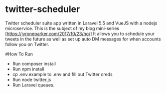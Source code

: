 # twitter-scheduler

Twitter scheduler suite app written in Laravel 5.5 and VueJS with a nodejs microservice. This is the subject of my blog mini-series [https://jyroneparker.com/2017/10/23/ho/]
It allows you to schedule your tweets in the future as well as set up auto DM messages for when accounts follow you on Twitter.


#How To Run
* Run composer install
* Run npm install
* cp .env.example to .env and fill out Twitter creds
* Run node twitter.js
* Run Laravel queues.
